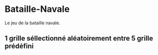 # Bataille-Navale
Le jeu de la bataille navale.
## 1 grille séllectionné aléatoirement entre 5 grille prédéfini
